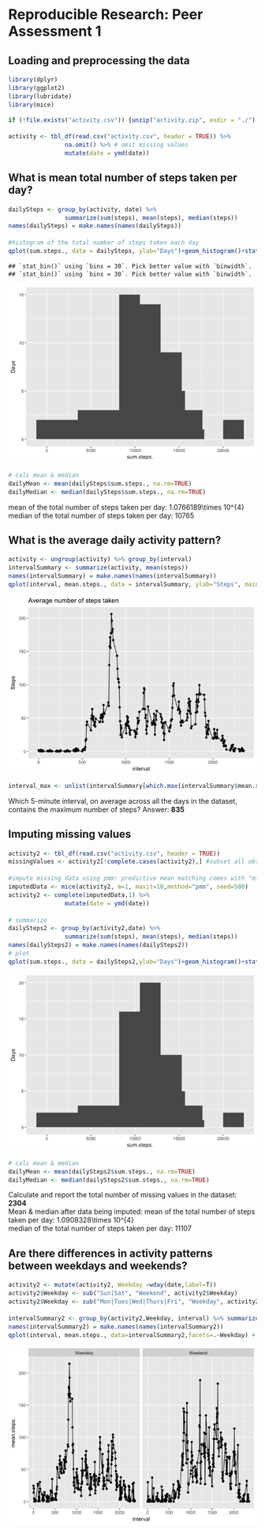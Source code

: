 # Reproducible Research: Peer Assessment 1

## Loading and preprocessing the data


```r
library(dplyr)
library(ggplot2)
library(lubridate)
library(mice)
```


```r
if (!file.exists("activity.csv")) {unzip("activity.zip", exdir = "./") }

activity <- tbl_df(read.csv("activity.csv", header = TRUE)) %>%
                na.omit() %>% # omit missing values
                mutate(date = ymd(date))
```


## What is mean total number of steps taken per day?


```r
dailySteps <- group_by(activity, date) %>%
                summarize(sum(steps), mean(steps), median(steps))
names(dailySteps) = make.names(names(dailySteps))

#histogram of the total number of steps taken each day 
qplot(sum.steps., data = dailySteps, ylab="Days")+geom_histogram()+stat_bin(bins=10)
```

```
## `stat_bin()` using `bins = 30`. Pick better value with `binwidth`.
## `stat_bin()` using `bins = 30`. Pick better value with `binwidth`.
```

![](PA1_template_files/figure-html/unnamed-chunk-1-1.png)<!-- -->

```r
# calc mean & median
dailyMean <- mean(dailySteps$sum.steps., na.rm=TRUE)
dailyMedian <- median(dailySteps$sum.steps., na.rm=TRUE)
```

mean of the total number of steps taken per day: 1.0766189\times 10^{4}  
median of the total number of steps taken per day: 10765


## What is the average daily activity pattern?

```r
activity <- ungroup(activity) %>% group_by(interval) 
intervalSummary <- summarize(activity, mean(steps))
names(intervalSummary) = make.names(names(intervalSummary))
qplot(interval, mean.steps., data = intervalSummary, ylab="Steps", main="Average number of steps taken")+geom_line()
```

![](PA1_template_files/figure-html/unnamed-chunk-2-1.png)<!-- -->

```r
interval_max <- unlist(intervalSummary[which.max(intervalSummary$mean.steps.),1])
```
Which 5-minute interval, on average across all the days in the dataset, contains the maximum number of steps? Answer: **835**


## Imputing missing values


```r
activity2 <- tbl_df(read.csv("activity.csv", header = TRUE)) 
missingValues <- activity2[!complete.cases(activity2),] #subset all obs with missing data

#impute missing data using pmm: predictive mean matching comes with "mice" package
imputedData <- mice(activity2, m=1, maxit=10,method="pmm", seed=500) 
activity2 <- complete(imputedData,1) %>%
                mutate(date = ymd(date))
                
# summarize
dailySteps2 <- group_by(activity2,date) %>%
                summarize(sum(steps), mean(steps), median(steps))
names(dailySteps2) = make.names(names(dailySteps2))
# plot
qplot(sum.steps., data = dailySteps2,ylab="Days")+geom_histogram()+stat_bin(bins=10)
```

![](PA1_template_files/figure-html/unnamed-chunk-3-1.png)<!-- -->

```r
# calc mean & median
dailyMean <- mean(dailySteps2$sum.steps., na.rm=TRUE)
dailyMedian <- median(dailySteps2$sum.steps., na.rm=TRUE)
```

Calculate and report the total number of missing values in the dataset: **2304**  
Mean & median after data being imputed: 
mean of the total number of steps taken per day: 1.0908328\times 10^{4}  
median of the total number of steps taken per day: 11107

## Are there differences in activity patterns between weekdays and weekends?


```r
activity2 <- mutate(activity2, Weekday =wday(date,label=T))
activity2$Weekday <- sub("Sun|Sat", "Weekend", activity2$Weekday)
activity2$Weekday <- sub("Mon|Tues|Wed|Thurs|Fri", "Weekday", activity2$Weekday)

intervalSummary2 <- group_by(activity2,Weekday, interval) %>% summarize(mean(steps))
names(intervalSummary2) = make.names(names(intervalSummary2))
qplot(interval, mean.steps., data=intervalSummary2,facets=.~Weekday) + geom_line()
```

![](PA1_template_files/figure-html/unnamed-chunk-4-1.png)<!-- -->

